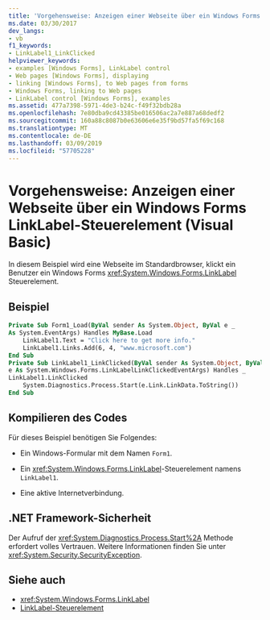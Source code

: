 ```yaml
---
title: 'Vorgehensweise: Anzeigen einer Webseite über ein Windows Forms LinkLabel-Steuerelement (Visual Basic)'
ms.date: 03/30/2017
dev_langs:
- vb
f1_keywords:
- LinkLabel1_LinkClicked
helpviewer_keywords:
- examples [Windows Forms], LinkLabel control
- Web pages [Windows Forms], displaying
- linking [Windows Forms], to Web pages from forms
- Windows Forms, linking to Web pages
- LinkLabel control [Windows Forms], examples
ms.assetid: 477a7398-5971-4de3-b24c-f49f32bdb28a
ms.openlocfilehash: 7e80dba9cd43385be016506ac2a7e887a68dedf2
ms.sourcegitcommit: 160a88c8087b0e63606e6e35f9bd57fa5f69c168
ms.translationtype: MT
ms.contentlocale: de-DE
ms.lasthandoff: 03/09/2019
ms.locfileid: "57705228"
---
```

# <a name="how-to-display-a-web-page-from-a-windows-forms-linklabel-control-visual-basic"></a>Vorgehensweise: Anzeigen einer Webseite über ein Windows Forms LinkLabel-Steuerelement (Visual Basic)
In diesem Beispiel wird eine Webseite im Standardbrowser, klickt ein Benutzer ein Windows Forms <xref:System.Windows.Forms.LinkLabel> Steuerelement.  
  
## <a name="example"></a>Beispiel  
  
```vb  
Private Sub Form1_Load(ByVal sender As System.Object, ByVal e _  
As System.EventArgs) Handles MyBase.Load  
    LinkLabel1.Text = "Click here to get more info."  
    LinkLabel1.Links.Add(6, 4, "www.microsoft.com")  
End Sub  
Private Sub LinkLabel1_LinkClicked(ByVal sender As System.Object, ByVal _  
e As System.Windows.Forms.LinkLabelLinkClickedEventArgs) Handles _  
LinkLabel1.LinkClicked  
    System.Diagnostics.Process.Start(e.Link.LinkData.ToString())  
End Sub  
```  
  
## <a name="compiling-the-code"></a>Kompilieren des Codes  
 Für dieses Beispiel benötigen Sie Folgendes:  
  
-   Ein Windows-Formular mit dem Namen `Form1`.  
  
-   Ein <xref:System.Windows.Forms.LinkLabel>-Steuerelement namens `LinkLabel1`.  
  
-   Eine aktive Internetverbindung.  
  
## <a name="net-framework-security"></a>.NET Framework-Sicherheit  
 Der Aufruf der <xref:System.Diagnostics.Process.Start%2A> Methode erfordert volles Vertrauen. Weitere Informationen finden Sie unter <xref:System.Security.SecurityException>.  
  
## <a name="see-also"></a>Siehe auch
- <xref:System.Windows.Forms.LinkLabel>
- [LinkLabel-Steuerelement](linklabel-control-windows-forms.md)
